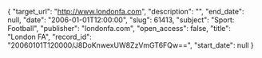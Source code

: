 {
  "target_url": "http://www.londonfa.com", 
  "description": "", 
  "end_date": null, 
  "date": "2006-01-01T12:00:00", 
  "slug": 61413, 
  "subject": "Sport: Football", 
  "publisher": "londonfa.com", 
  "open_access": false, 
  "title": "London FA", 
  "record_id": "20060101T120000/J8DoKnwexUW8ZzVmGT6FQw==", 
  "start_date": null
}

